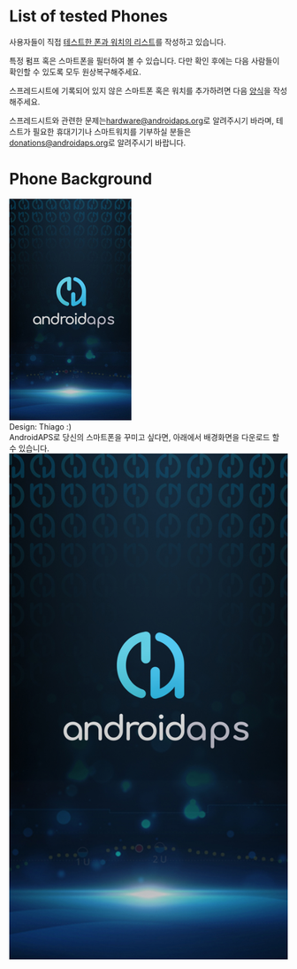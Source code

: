 # List of tested Phones

사용자들이 직접 [테스트한 폰과 워치의 리스트](https://docs.google.com/spreadsheets/d/1gZAsN6f0gv6tkgy9EBsYl0BQNhna0RDqA9QGycAqCQc/edit?usp=sharing)를 작성하고 있습니다.

특정 펌프 혹은 스마트폰을 필터하여 볼 수 있습니다. 다만 확인 후에는 다음 사람들이 확인할 수 있도록 모두 원상복구해주세요.

스프레드시트에 기록되어 있지 않은 스마트폰 혹은 워치를 추가하려면 다음 [양식](https://docs.google.com/forms/d/e/1FAIpQLScvmuqLTZ7MizuFBoTyVCZXuDb__jnQawEvMYtnnT9RGY6QUw/viewform)을 작성해주세요.

스프레드시트와 관련한 문제는<hardware@androidaps.org>로 알려주시기 바라며, 테스트가 필요한 휴대기기나 스마트워치를 기부하실 분들은 [donations@androidaps.org](mailto:hardware@androidaps.org)로 알려주시기 바랍니다.

# Phone Background

![스마트폰 배경화면](../images/bg_phone_thump.jpg) </br> Design: Thiago :) </br> AndroidAPS로 당신의 스마트폰을 꾸미고 싶다면, 아래에서 배경화면을 다운로드 할 수 있습니다. ![고해상도 배경화면](../images/bg_phone.jpg)